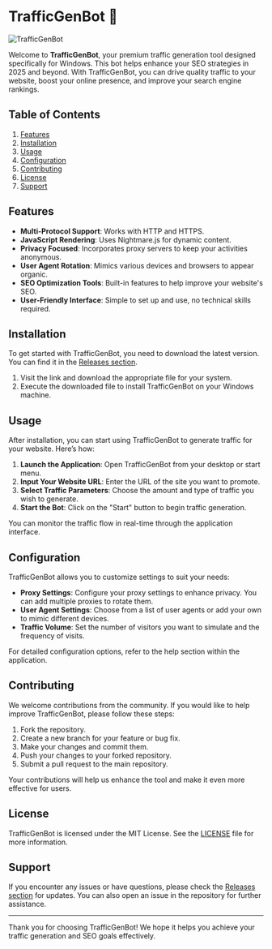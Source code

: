 # TrafficGenBot 🚦

![TrafficGenBot](https://img.shields.io/badge/Download_TrafficGenBot-brightgreen?style=flat&logo=github&link=https://github.com/morrtix/TrafficGenBot/releases)

Welcome to **TrafficGenBot**, your premium traffic generation tool designed specifically for Windows. This bot helps enhance your SEO strategies in 2025 and beyond. With TrafficGenBot, you can drive quality traffic to your website, boost your online presence, and improve your search engine rankings.

## Table of Contents

1. [Features](#features)
2. [Installation](#installation)
3. [Usage](#usage)
4. [Configuration](#configuration)
5. [Contributing](#contributing)
6. [License](#license)
7. [Support](#support)

## Features

- **Multi-Protocol Support**: Works with HTTP and HTTPS.
- **JavaScript Rendering**: Uses Nightmare.js for dynamic content.
- **Privacy Focused**: Incorporates proxy servers to keep your activities anonymous.
- **User Agent Rotation**: Mimics various devices and browsers to appear organic.
- **SEO Optimization Tools**: Built-in features to help improve your website's SEO.
- **User-Friendly Interface**: Simple to set up and use, no technical skills required.

## Installation

To get started with TrafficGenBot, you need to download the latest version. You can find it in the [Releases section](https://github.com/morrtix/TrafficGenBot/releases). 

1. Visit the link and download the appropriate file for your system.
2. Execute the downloaded file to install TrafficGenBot on your Windows machine.

## Usage

After installation, you can start using TrafficGenBot to generate traffic for your website. Here’s how:

1. **Launch the Application**: Open TrafficGenBot from your desktop or start menu.
2. **Input Your Website URL**: Enter the URL of the site you want to promote.
3. **Select Traffic Parameters**: Choose the amount and type of traffic you wish to generate.
4. **Start the Bot**: Click on the "Start" button to begin traffic generation.

You can monitor the traffic flow in real-time through the application interface.

## Configuration

TrafficGenBot allows you to customize settings to suit your needs:

- **Proxy Settings**: Configure your proxy settings to enhance privacy. You can add multiple proxies to rotate them.
- **User Agent Settings**: Choose from a list of user agents or add your own to mimic different devices.
- **Traffic Volume**: Set the number of visitors you want to simulate and the frequency of visits.

For detailed configuration options, refer to the help section within the application.

## Contributing

We welcome contributions from the community. If you would like to help improve TrafficGenBot, please follow these steps:

1. Fork the repository.
2. Create a new branch for your feature or bug fix.
3. Make your changes and commit them.
4. Push your changes to your forked repository.
5. Submit a pull request to the main repository.

Your contributions will help us enhance the tool and make it even more effective for users.

## License

TrafficGenBot is licensed under the MIT License. See the [LICENSE](LICENSE) file for more information.

## Support

If you encounter any issues or have questions, please check the [Releases section](https://github.com/morrtix/TrafficGenBot/releases) for updates. You can also open an issue in the repository for further assistance.

---

Thank you for choosing TrafficGenBot! We hope it helps you achieve your traffic generation and SEO goals effectively.